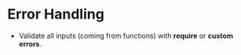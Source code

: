 # Error Handling

- Validate all inputs (coming from functions) with **require** or **custom errors**.
